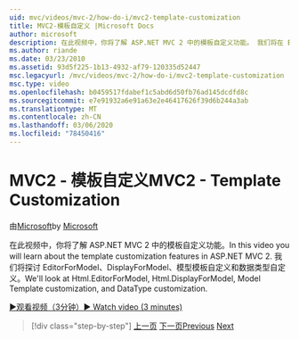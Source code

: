 ```yaml
---
uid: mvc/videos/mvc-2/how-do-i/mvc2-template-customization
title: MVC2-模板自定义 |Microsoft Docs
author: microsoft
description: 在此视频中，你将了解 ASP.NET MVC 2 中的模板自定义功能。 我们将在 EditorForModel，DisplayForModel，Model Templ 。
ms.author: riande
ms.date: 03/23/2010
ms.assetid: 93d5f225-1b13-4932-af79-120335d52447
msc.legacyurl: /mvc/videos/mvc-2/how-do-i/mvc2-template-customization
msc.type: video
ms.openlocfilehash: b0459517fdabef1c5abd6d50fb76ad145dcdfd8c
ms.sourcegitcommit: e7e91932a6e91a63e2e46417626f39d6b244a3ab
ms.translationtype: MT
ms.contentlocale: zh-CN
ms.lasthandoff: 03/06/2020
ms.locfileid: "78450416"
---
```

# <a name="mvc2---template-customization"></a><span data-ttu-id="6f651-104">MVC2 - 模板自定义</span><span class="sxs-lookup"><span data-stu-id="6f651-104">MVC2 - Template Customization</span></span>

<span data-ttu-id="6f651-105">由[Microsoft](https://github.com/microsoft)</span><span class="sxs-lookup"><span data-stu-id="6f651-105">by [Microsoft](https://github.com/microsoft)</span></span>

<span data-ttu-id="6f651-106">在此视频中，你将了解 ASP.NET MVC 2 中的模板自定义功能。</span><span class="sxs-lookup"><span data-stu-id="6f651-106">In this video you will learn about the template customization features in ASP.NET MVC 2.</span></span> <span data-ttu-id="6f651-107">我们将探讨 EditorForModel、DisplayForModel、模型模板自定义和数据类型自定义。</span><span class="sxs-lookup"><span data-stu-id="6f651-107">We'll look at Html.EditorForModel, Html.DisplayForModel, Model Template customization, and DataType customization.</span></span>

[<span data-ttu-id="6f651-108">&#9654;观看视频（3分钟）</span><span class="sxs-lookup"><span data-stu-id="6f651-108">&#9654; Watch video (3 minutes)</span></span>](https://channel9.msdn.com/Blogs/ASP-NET-Site-Videos/mvc2-template-customization)

> [!div class="step-by-step"]
> <span data-ttu-id="6f651-109">[上一页](mvc2-model-validation.md)
> [下一页](aspnet-mvc-2-areas.md)</span><span class="sxs-lookup"><span data-stu-id="6f651-109">[Previous](mvc2-model-validation.md)
[Next](aspnet-mvc-2-areas.md)</span></span>
